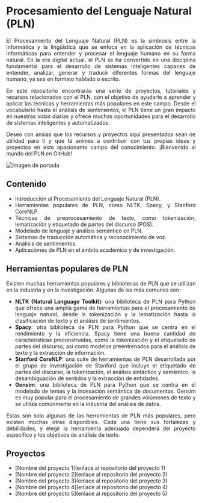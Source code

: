 # Procesamiento del Lenguaje Natural (PLN)
<div align="justify">

El Procesamiento del Lenguaje Natural (PLN) es la simbiosis entre la informática y la lingüística que se enfoca en la aplicación de técnicas informáticas para entender y procesar el lenguaje humano en su forma natural. En la era digital actual, el PLN se ha convertido en una disciplina fundamental para el desarrollo de sistemas inteligentes capaces de entender, analizar, generar y traducir diferentes formas del lenguaje humano, ya sea en formato hablado o escrito.

En este repositorio encontrarás una serie de proyectos, tutoriales y recursos relacionados con el PLN, con el objetivo de ayudarte a aprender y aplicar las técnicas y herramientas más populares en este campo. Desde el vocabulario hasta el análisis de sentimientos, el PLN tiene un gran impacto en nuestras vidas diarias y ofrece muchas oportunidades para el desarrollo de sistemas inteligentes y automatizados.

Deseo con ansias que los recursos y proyectos aquí presentados sean de utilidad para ti y que te animes a contribuir con tus propias ideas y proyectos en este apasionante campo del conocimiento. ¡Bienvenido al mundo del PLN en GitHub!

</div>

![Imagen de portada](https://files.realpython.com/media/Practical-Text-Classification-with-Keras-and-Python_Watermark.fe326bd75146.jpg)

## Contenido 
<div align="justify">
  
- Introducción al Procesamiento del Lenguaje Natural (PLN).
- Herramientas populares de PLN, como NLTK, Spacy, y Stanford CoreNLP.
- Técnicas de preprocesamiento de texto, como tokenización, lematización y etiquetado de partes del discurso (POS).
- Modelado de lenguaje y análisis semántico en PLN.
- Sistemas de traducción automática y reconocimiento de voz.
- Análisis de sentimientos.
- Aplicaciones de PLN en el ámbito académico y de investigación.
  
</div>

## Herramientas populares de PLN
<div align="justify">
Existen muchas herramientas populares y bibliotecas de PLN que se utilizan en la industria y en la investigación. Algunas de las más comunes son:

- **NLTK (Natural Language Toolkit)**: una biblioteca de PLN para Python que ofrece una amplia gama de herramientas para el procesamiento de lenguaje natural, desde la tokenización y la lematización hasta la clasificación de texto y el análisis de sentimientos.
- **Spacy**: otra biblioteca de PLN para Python que se centra en el rendimiento y la eficiencia. Spacy tiene una buena cantidad de características preconstruidas, como la tokenización y el etiquetado de partes del discurso, así como modelos preentrenados para el análisis de texto y la extracción de información.
- **Stanford CoreNLP**: una suite de herramientas de PLN desarrollada por el grupo de investigación de Stanford que incluye el etiquetado de partes del discurso, la tokenización, el análisis sintáctico y semántico, la desambiguación de sentidos y la extracción de entidades.
- **Gensim**: una biblioteca de PLN para Python que se centra en el modelado de temas y la indexación semántica de documentos. Gensim es muy popular para el procesamiento de grandes volúmenes de texto y se utiliza comúnmente en la industria del análisis de datos.

Estas son solo algunas de las herramientas de PLN más populares, pero existen muchas otras disponibles. Cada una tiene sus fortalezas y debilidades, y elegir la herramienta adecuada dependerá del proyecto específico y los objetivos de análisis de texto.
</div>

## Proyectos

- [Nombre del proyecto 1](enlace al repositorio del proyecto 1)
- [Nombre del proyecto 2](enlace al repositorio del proyecto 2)
- [Nombre del proyecto 3](enlace al repositorio del proyecto 3)
- [Nombre del proyecto 4](enlace al repositorio del proyecto 4)
- [Nombre del proyecto 5](enlace al repositorio del proyecto 5)
